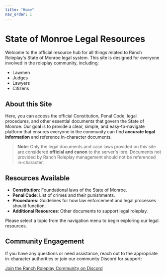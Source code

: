 ```yaml
---
title: "Home"
nav_order: 1
---
```


# State of Monroe Legal Resources

Welcome to the official resource hub for all things related to Ranch Roleplay's State of Monroe legal system. This site is designed for everyone involved in the roleplay community, including:

- Lawmen
- Judges
- Lawyers
- Citizens

## About this Site

Here, you can access the official Constitution, Penal Code, legal procedures, and other essential documents that govern the State of Monroe. Our goal is to provide a clear, simple, and easy-to-navigate platform that ensures everyone in the community can find **accurate legal information** and reference in-character documents.

> **Note**: Only the legal documents and case laws provided on this site are considered **official and canon** to the server's lore. Documents not provided by Ranch Roleplay management should not be referenced in-character.

## Resources Available

- **Constitution**: Foundational laws of the State of Monroe.
- **Penal Code**: List of crimes and their punishments.
- **Procedures**: Guidelines for how law enforcement and legal processes should function.
- **Additional Resources**: Other documents to support legal roleplay.

Please select a topic from the navigation menu to begin exploring our legal resources.

## Community Engagement

If you have any questions or need assistance, reach out to the appropriate in-character authorities or join our community Discord for support:

[Join the Ranch Roleplay Community on Discord](https://discord.com/invite/Sc3Ur4Uxpp)

